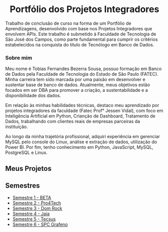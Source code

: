 <h1 align="center">Portfólio dos Projetos Integradores</h1>

Trabalho de conclusão de curso na forma de um Portfólio de Aprendizagens, desenvolvido com base nos Projetos Integradores que envolvem APIs. Este trabalho é submetido à Faculdade de Tecnologia de São José dos Campos, como parte fundamental para cumprir os critérios estabelecidos na conquista do título de Tecnólogo em Banco de Dados.

### Sobre mim

Meu nome é Tobias Fernandes Bezerra Sousa, possuo formação em Banco de Dados pela Faculdade de Tecnologia do Estado de São Paulo (FATEC).
Minha carreira tem sido marcada por uma paixão em desenvolver e sustentar base de banco de dados. Atualmente, meus objetivos estão focados em ser DBA para promover a criação, a sustentabilidade e a disponibilidade dos dados.

Em relação às minhas habilidades técnicas, destaco meu aprendizado por projetos integradores da faculdade (Fatec Prof° Jessen Vidal), com foco em Inteligência Artificial em Python, Crianção de Dashboard, Tratamento de Dados, trabalhando com clientes reais de empresas parceiras da instituição.

Ao longo da minha trajetória profissional, adquiri experiência em gerenciar MySQL pelo console do Linux, análise e extração de dados, utilização do Power BI.
Por fim, tenho conhecimento em Python, JavaScript, MySQL, PostgreSQL e Linux.

## Meus Projetos
## Semestres

- [Semestre 1 - BETA](./Semestre01/Semestre01.md)
- [Semestre 2 - Pro4Tech](./Semestre02/Semestre02.md)
- [Semestre 3 - Dom Rock](./Semestre03/Semestre03.md)
- [Semestre 4 - Jaia](./Semestre04/Semestre04.md)
- [Semestre 5 - Tecsus](./Semestre05/Semestre05.md)
- [Semestre 6 - SPC Grafeno](./Semestre06/Semestre06.md)
